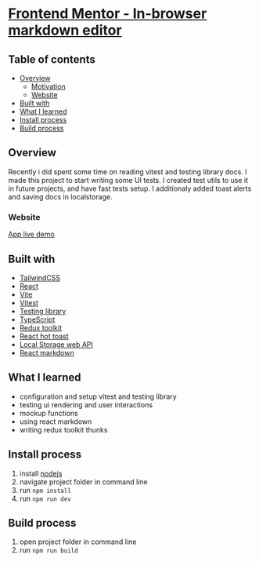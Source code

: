 # [Frontend Mentor - In-browser markdown editor](https://www.frontendmentor.io/challenges/inbrowser-markdown-editor-r16TrrQX9/hub)

## Table of contents

- [Overview](#overview)
  - [Motivation](#motivation)
  - [Website](#website)  
- [Built with](#built-with)  
- [What I learned](#what-i-learned)
- [Install process](#install-process)
- [Build process](#build-process)
  
## Overview   

Recently i did spent some time on reading vitest and testing library docs. I made this project to start writing some UI tests. 
I created test utils to use it in future projects, and have fast tests setup. I additionaly added toast alerts and saving docs in localstorage.

### Website

[App live demo](https://jolly-croissant-507415.netlify.app/)

## Built with

 - [TailwindCSS](https://tailwindcss.com/)
 - [React](https://reactjs.org/)
 - [Vite](https://vitejs.dev/)
 - [Vitest](https://vitest.dev/)
 - [Testing library](https://testing-library.com/)
 - [TypeScript](https://www.typescriptlang.org/)
 - [Redux toolkit](https://redux-toolkit.js.org/)
 - [React hot toast](https://react-hot-toast.com/)
 - [Local Storage web API](https://developer.mozilla.org/en-US/docs/Web/API/Window/localStorage)
 - [React markdown](https://github.com/remarkjs/react-markdown)
 
## What I learned 
 - configuration and setup vitest and testing library
 - testing ui rendering and user interactions
 - mockup functions
 - using react markdown
 - writing redux toolkit thunks
 
## Install process

1. install [nodejs](https://nodejs.org/en/download/)
2. navigate project folder in command line
3. run `npm install`
4. run `npm run dev`


## Build process

1. open project folder in command line
2. run `npm run build`
